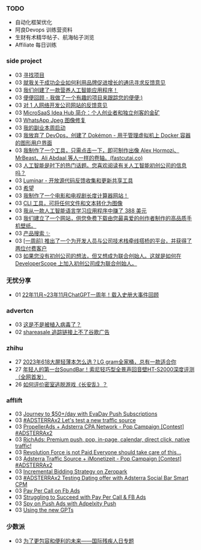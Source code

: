 ### TODO
-  自动化框架优化
-  阿良Devops 训练营资料
-  生财有术精华帖子、航海帖子浏览
-  Affiliate 每日训练

### side project
<!-- sideproject:START -->
-  03 [寻找项目](https://www.reddit.com/r/SideProject/comments/18a2pmo/looking_for_a_project/)
-  03 [就我关于成功企业如何利用品牌促进增长的通讯寻求反馈意见](https://www.reddit.com/r/SideProject/comments/18a2e5w/looking_for_feedback_on_my_newsletter_on_how/)
-  03 [我们创建了一款营养人工智能应用程序！](https://www.reddit.com/r/SideProject/comments/189u5ka/we_created_a_nutrition_ai_app/)
-  03 [便便回顾 - 我做了一个有趣的项目来跟踪您的便便:&rpar;](https://www.reddit.com/r/SideProject/comments/18a1ber/the_poo_review_i_made_a_fun_project_to_track_your/)
-  03 [对 1 人网络开发公司网站的反馈意见](https://www.reddit.com/r/SideProject/comments/189yuyc/feedback_on_1man_web_dev_agency_website/)
-  03 [MicroSaaS Idea Hub 简介：个人创业者和独立创客的金矿](https://www.reddit.com/r/SideProject/comments/18a01w3/introducing_microsaas_idea_hub_a_goldmine_for/)
-  03 [WhatsApp Jpeg 图像修复](https://www.reddit.com/r/SideProject/comments/189z7e4/whatsapp_jpeg_image_repair/)
-  03 [我的副业本周启动](https://www.reddit.com/r/SideProject/comments/189xmo6/my_side_project_launched_this_week/)
-  03 [我放弃了 DevOps，创建了 Dokémon - 用于管理虚拟机上 Docker 容器的图形用户界面](https://www.reddit.com/r/SideProject/comments/189xcv3/i_quit_devops_and_made_dok%C3%A9mon_a_gui_for_managing/)
-  03 [我制作了一个工具，只需点击一下，即可制作出像 Alex Hormozi、MrBeast、Ali Abdaal 等人一样的卷轴。&lpar;fastcutai.co&rpar;](https://www.reddit.com/r/SideProject/comments/189rbj4/i_made_a_tool_to_create_reels_like_alex_hormozi/)
-  03 [人工智能是时下的热门话题。您喜欢阅读有关人工智能初创公司的信息吗？](https://www.reddit.com/r/SideProject/comments/189vmgx/ai_is_a_hot_topic_nowadays_do_you_like_reading/)
-  03 [Luminar - 开放源代码反馈收集和更新共享工具](https://www.reddit.com/r/SideProject/comments/189vhy4/luminar_open_source_feedback_collection_and/)
-  03 [希望](https://www.reddit.com/r/SideProject/comments/189rpti/hope/)
-  03 [我制作了一个电影和电视剧长度计算器网站！](https://github.com/mehmetkahya0/TV-Series-Length-Calculator)
-  03 [CLI 工具，可将任何文件和文本转化为图像](https://old.reddit.com/r/golang/comments/1892qcy/a_cli_tool_that_turns_any_file_and_text_into_an/)
-  03 [我从一款人工智能语言学习应用程序中赚了 388 美元](https://www.reddit.com/r/SideProject/comments/189shc3/i_made_388_from_an_ai_language_learning_app/)
-  03 [我们建立了一个网站，供您免费下载由您最喜爱的创作者制作的高品质手机壁纸。](https://www.reddit.com/r/SideProject/comments/189s4hp/we_made_a_website_to_download_highquality_curated/)
-  03 [产品搜索 ✨](https://www.reddit.com/r/SideProject/comments/189oyg7/live_on_product_hunt/)
-  03 [[一周前] 推出了一个为开发人员与公司技术栈牵线搭桥的平台，并获得了两位付费客户](https://old.reddit.com/r/SideProject/comments/189qamv/one_week_ago_launched_a_platform_for_matching/)
-  03 [如果您没有初创公司的想法，但又想成为联合创始人。这就是如何在 DeveloperScope 上加入初创公司成为联合创始人。](https://old.reddit.com/r/SideProject/comments/189pckg/if_you_dont_have_startup_idea_and_want_to_be_a/)<!-- sideproject:END -->


### 无忧分享
<!-- ruyo:START -->
-  01 [22年11月~23年11月ChatGPT一周年！载入史册大事件回顾](https://51.ruyo.net/18557.html)<!-- ruyo:END -->

### advertcn
<!-- advertcn:START -->
-  03 [这是不是被植入病毒了？](https://www.advertcn.com/forum.php?mod=viewthread&tid=113169)
-  02 [shareasale 追踪链接上不了谷歌广告](https://www.advertcn.com/forum.php?mod=viewthread&tid=113167)<!-- advertcn:END -->

### zhihu
<!-- zhihu:START -->
-  27 [2023年618大屏轻薄本怎么选？LG gram全家桶，总有一款适合你](http://zhuanlan.zhihu.com/p/632641888?utm_campaign=rss&utm_medium=rss&utm_source=rss&utm_content=title)
-  27 [年轻人的第一台SoundBar！索尼轻巧型全景声回音壁HT-S2000深度评测（全网首发）](http://zhuanlan.zhihu.com/p/630990296?utm_campaign=rss&utm_medium=rss&utm_source=rss&utm_content=title)
-  26 [如何评价密室逃脱游戏《长安乱》？](http://www.zhihu.com/question/563950552/answer/3045961312?utm_campaign=rss&utm_medium=rss&utm_source=rss&utm_content=title)<!-- zhihu:END -->

### afflift
<!-- afflift:START -->
-  03 [Journey to $50+/day with EvaDav Push Subscriptions](https://afflift.com/f/threads/journey-to-50-day-with-evadav-push-subscriptions.11899/)
-  03 [#ADSTERRAx2 Let&#39;s test a new traffic source](https://afflift.com/f/threads/adsterrax2-lets-test-a-new-traffic-source.12120/)
-  03 [PropellerAds + Adsterra CPA Network - Pop Campaign [Contest] #ADSTERRAx2](https://afflift.com/f/threads/propellerads-adsterra-cpa-network-pop-campaign-contest-adsterrax2.12144/)
-  03 [RichAds: Premium push, pop, in-page, calendar, direct click, native traffic!](https://afflift.com/f/threads/richads-premium-push-pop-in-page-calendar-direct-click-native-traffic.991/)
-  03 [Revolution Force is not Paid,Everyone should take care of this...](https://afflift.com/f/threads/revolution-force-is-not-paid-everyone-should-take-care-of-this.12184/)
-  03 [Adsterra Traffic Source + iMonetizeit - Pop Campaign [Contest] #ADSTERRAx2](https://afflift.com/f/threads/adsterra-traffic-source-imonetizeit-pop-campaign-contest-adsterrax2.12143/)
-  03 [Incremental Bidding Strategy on Zeropark](https://afflift.com/f/threads/incremental-bidding-strategy-on-zeropark.3629/)
-  03 [#ADSTERRAx2 Testing Dating offer with Adsterra Social Bar Smart CPM](https://afflift.com/f/threads/adsterrax2-testing-dating-offer-with-adsterra-social-bar-smart-cpm.12092/)
-  03 [Pay Per Call on Fb Ads](https://afflift.com/f/threads/pay-per-call-on-fb-ads.12077/)
-  03 [Struggling to Succeed with Pay Per Call &amp; FB Ads](https://afflift.com/f/threads/struggling-to-succeed-with-pay-per-call-fb-ads.12180/)
-  03 [Spy on Push Ads with Adpelxity Push](https://afflift.com/f/threads/spy-on-push-ads-with-adpelxity-push.12147/)
-  03 [Using the new GPTs](https://afflift.com/f/threads/using-the-new-gpts.12181/)<!-- afflift:END -->

### 少数派
<!-- sspai:START -->
-  03 [为了更包容和便利的未来——国际残疾人日专题](https://sspai.com/post/70270)<!-- sspai:END -->
